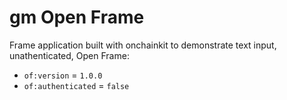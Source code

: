 # gm Open Frame

Frame application built with onchainkit to demonstrate text input, unathenticated, Open Frame:

- `of:version` = `1.0.0`
- `of:authenticated` = `false`
